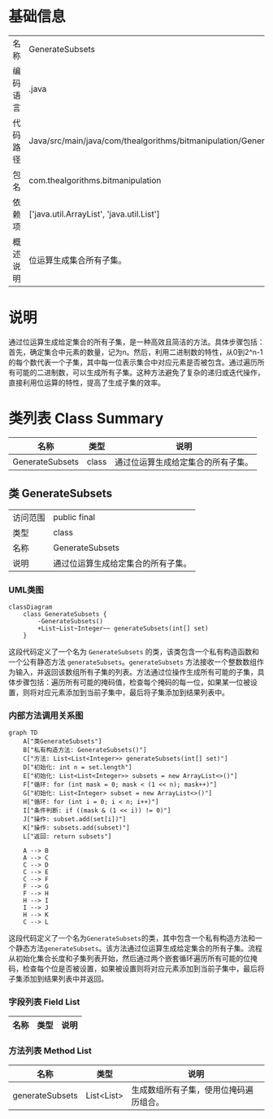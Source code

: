 # 基础信息

|      |      |
|------|------|
| 名称 | GenerateSubsets |
| 编码语言 | .java |
| 代码路径 | Java/src/main/java/com/thealgorithms/bitmanipulation/GenerateSubsets.java |
| 包名 | com.thealgorithms.bitmanipulation |
| 依赖项 | ['java.util.ArrayList', 'java.util.List'] |
| 概述说明 | 位运算生成集合所有子集。 |

# 说明

通过位运算生成给定集合的所有子集，是一种高效且简洁的方法。具体步骤包括：首先，确定集合中元素的数量，记为n。然后，利用二进制数的特性，从0到2^n-1的每个数代表一个子集，其中每一位表示集合中对应元素是否被包含。通过遍历所有可能的二进制数，可以生成所有子集。这种方法避免了复杂的递归或迭代操作，直接利用位运算的特性，提高了生成子集的效率。

# 类列表 Class Summary

| 名称   | 类型  | 说明 |
|-------|------|-------------|
| GenerateSubsets | class | 通过位运算生成给定集合的所有子集。 |



## 类 GenerateSubsets

|      |      |
|------|------|
| 访问范围 | public final |
| 类型 | class |
| 名称 | GenerateSubsets |
| 说明 | 通过位运算生成给定集合的所有子集。 |


### UML类图

```mermaid
classDiagram
    class GenerateSubsets {
        -GenerateSubsets()
        +List~List~Integer~~ generateSubsets(int[] set)
    }
```

这段代码定义了一个名为 `GenerateSubsets` 的类，该类包含一个私有构造函数和一个公有静态方法 `generateSubsets`。`generateSubsets` 方法接收一个整数数组作为输入，并返回该数组所有子集的列表。方法通过位操作生成所有可能的子集，具体步骤包括：遍历所有可能的掩码值，检查每个掩码的每一位，如果某一位被设置，则将对应元素添加到当前子集中，最后将子集添加到结果列表中。


### 内部方法调用关系图

```mermaid
graph TD
    A["类GenerateSubsets"]
    B["私有构造方法: GenerateSubsets()"]
    C["方法: List<List<Integer>> generateSubsets(int[] set)"]
    D["初始化: int n = set.length"]
    E["初始化: List<List<Integer>> subsets = new ArrayList<>()"]
    F["循环: for (int mask = 0; mask < (1 << n); mask++)"]
    G["初始化: List<Integer> subset = new ArrayList<>()"]
    H["循环: for (int i = 0; i < n; i++)"]
    I["条件判断: if ((mask & (1 << i)) != 0)"]
    J["操作: subset.add(set[i])"]
    K["操作: subsets.add(subset)"]
    L["返回: return subsets"]

    A --> B
    A --> C
    C --> D
    C --> E
    C --> F
    F --> G
    F --> H
    H --> I
    I --> J
    H --> K
    C --> L
```

这段代码定义了一个名为`GenerateSubsets`的类，其中包含一个私有构造方法和一个静态方法`generateSubsets`。该方法通过位运算生成给定集合的所有子集。流程从初始化集合长度和子集列表开始，然后通过两个嵌套循环遍历所有可能的位掩码，检查每个位是否被设置，如果被设置则将对应元素添加到当前子集中，最后将子集添加到结果列表中并返回。

### 字段列表 Field List

| 名称  | 类型  | 说明 |
|-------|-------|------|

### 方法列表 Method List

| 名称  | 类型  | 说明 |
|-------|-------|------|
| generateSubsets | List<List<Integer>> | 生成数组所有子集，使用位掩码遍历组合。 |




